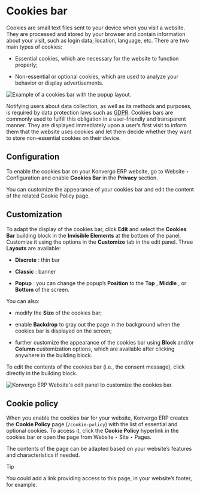 # Cookies bar

Cookies are small text files sent to your device when you visit a website.
They are processed and stored by your browser and contain information about
your visit, such as login data, location, language, etc. There are two main
types of cookies:

  * Essential cookies, which are necessary for the website to function properly;

  * Non-essential or optional cookies, which are used to analyze your behavior or display advertisements.

![Example of a cookies bar with the popup
layout.](../../../../_images/popup.png)

Notifying users about data collection, as well as its methods and purposes, is
required by data protection laws such as [GDPR](https://gdpr.eu). Cookies bars
are commonly used to fulfill this obligation in a user-friendly and
transparent manner. They are displayed immediately upon a user’s first visit
to inform them that the website uses cookies and let them decide whether they
want to store non-essential cookies on their device.

## Configuration

To enable the cookies bar on your Konvergo ERP website, go to Website ‣ Configuration
and enable **Cookies Bar** in the **Privacy** section.

You can customize the appearance of your cookies bar and edit the content of
the related Cookie Policy page.

## Customization

To adapt the display of the cookies bar, click **Edit** and select the
**Cookies Bar** building block in the **Invisible Elements** at the bottom of
the panel. Customize it using the options in the **Customize** tab in the edit
panel. Three **Layouts** are available:

  * **Discrete** : thin bar

  * **Classic** : banner

  * **Popup** : you can change the popup’s **Position** to the **Top** , **Middle** , or **Bottom** of the screen.

You can also:

  * modify the **Size** of the cookies bar;

  * enable **Backdrop** to gray out the page in the background when the cookies bar is displayed on the screen;

  * further customize the appearance of the cookies bar using **Block** and/or **Column** customization options, which are available after clicking anywhere in the building block.

To edit the contents of the cookies bar (i.e., the consent message), click
directly in the building block.

![Konvergo ERP Website's edit panel to customize the cookies
bar.](../../../../_images/customization.png)

## Cookie policy

When you enable the cookies bar for your website, Konvergo ERP creates the **Cookie
Policy** page (`/cookie-policy`) with the list of essential and optional
cookies. To access it, click the **Cookie Policy** hyperlink in the cookies
bar or open the page from Website ‣ Site ‣ Pages.

The contents of the page can be adapted based on your website’s features and
characteristics if needed.

<div class="alert alert-info">
<p class="alert-title">
Tip</p><p>You could add a link providing access to this page, in your website’s footer, for example.</p>
</div>

